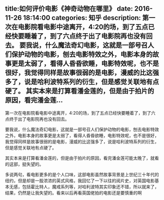 title:如何评价电影《神奇动物在哪里》
date: 2016-11-26   18:14:00 
categories: 知乎 
 description: 第一次在电影院看电影中途离开，4:20的场，到了五点已经快要睡着了，到了六点终于出了电影院再也没有回去。 要我说，什么魔法奇幻电影，这就是一部号召人们保护动物的电影，刨去电影特效之外，电影本身的故事更是太弱了，看得人昏昏欲睡，电影特效呢，也不是很好，我觉得同样是故事很弱的是电影，漫威的比这强多了，说是哈利波特系列的衍生，但是感觉关联地有点硬了。 其实本来是打算看潘金莲的，但是由于拍片的原因，看完潘金莲…
  --- 
 第一次在电影院看电影中途离开，4:20的场，到了五点已经快要睡着了，到了六点终于出了电影院再也没有回去。  

要我说，什么魔法奇幻电影，这就是一部号召人们保护动物的电影，刨去电影特效之外，电影本身的故事更是太弱了，看得人昏昏欲睡，电影特效呢，也不是很好，我觉得同样是故事很弱的是电影，漫威的比这强多了，说是哈利波特系列的衍生，但是感觉关联地有点硬了。  

其实本来是打算看潘金莲的，但是由于拍片的原因，看完潘金莲可能太晚了，就看的这部，挺失望的。  

多说两句，看电影更多的是个人口味，这部电影虽然故事背景是上世纪三十年代的纽约，但是却是一股浓浓的英式风格，我回忆了一下以往的阅片史，对英国电影基本无感，包括霍比特人，魔戒系列等，对哈利波特其实印象还不错，所以就来了，结果，仍然是让我失望的。看来以后再看英国佬拍的电影还是要慎重的啊